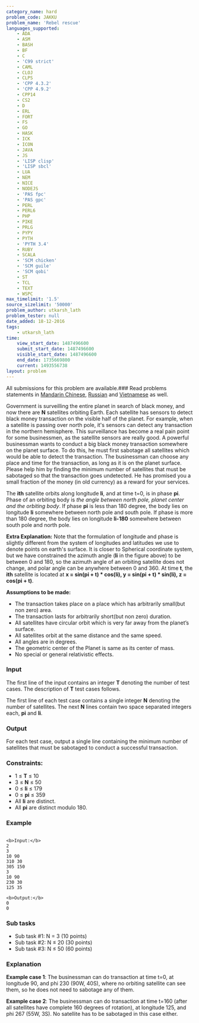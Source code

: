 ```yaml
---
category_name: hard
problem_code: JAKKU
problem_name: 'Rebel rescue'
languages_supported:
    - ADA
    - ASM
    - BASH
    - BF
    - C
    - 'C99 strict'
    - CAML
    - CLOJ
    - CLPS
    - 'CPP 4.3.2'
    - 'CPP 4.9.2'
    - CPP14
    - CS2
    - D
    - ERL
    - FORT
    - FS
    - GO
    - HASK
    - ICK
    - ICON
    - JAVA
    - JS
    - 'LISP clisp'
    - 'LISP sbcl'
    - LUA
    - NEM
    - NICE
    - NODEJS
    - 'PAS fpc'
    - 'PAS gpc'
    - PERL
    - PERL6
    - PHP
    - PIKE
    - PRLG
    - PYPY
    - PYTH
    - 'PYTH 3.4'
    - RUBY
    - SCALA
    - 'SCM chicken'
    - 'SCM guile'
    - 'SCM qobi'
    - ST
    - TCL
    - TEXT
    - WSPC
max_timelimit: '1.5'
source_sizelimit: '50000'
problem_author: utkarsh_lath
problem_tester: null
date_added: 18-12-2016
tags:
    - utkarsh_lath
time:
    view_start_date: 1487496600
    submit_start_date: 1487496600
    visible_start_date: 1487496600
    end_date: 1735669800
    current: 1493556738
layout: problem
---
```

All submissions for this problem are available.###  Read problems statements in [Mandarin Chinese](http://www.codechef.com/download/translated/FEB17/mandarin/JAKKU.pdf), [Russian](http://www.codechef.com/download/translated/FEB17/russian/JAKKU.pdf) and [Vietnamese](http://www.codechef.com/download/translated/FEB17/vietnamese/JAKKU.pdf) as well.

Government is surveilling the entire planet in search of black money, and now there are **N** satellites orbiting Earth. Each satellite has sensors to detect black money transaction on the visible half of the planet. For example, when a satellite is passing over north pole, it's sensors can detect any transaction in the northern hemisphere. This surveillance has become a real pain point for some businessmen, as the satellite sensors are really good. A powerful businessman wants to conduct a big black money transaction somewhere on the planet surface. To do this, he must first sabotage all satellites which would be able to detect the transaction. The businessman can choose any place and time for the transaction, as long as it is on the planet surface. Please help him by finding the minimum number of satellites that must be sabotaged so that the transaction goes undetected. He has promised you a small fraction of the money (in old currency) as a reward for your services.

<object data="https://s3.amazonaws.com/codechef\_shared/download/upload/FEB17/SC.svg" type="image/svg+xml" height="350"> </object> <object data="https://s3.amazonaws.com/codechef\_shared/download/upload/FEB17/T2.svg" type="image/svg+xml" height="350"> </object>

The **ith** satellite orbits along longitude **li**, and at time t=0, is in phase **pi**. Phase of an orbiting body is _the angle between north pole, planet center and the orbiting body_. If phase **pi** is less than 180 degree, the body lies on longitude **li** somewhere between north pole and south pole. If phase is more than 180 degree, the body lies on longitude **li-180** somewhere between south pole and north pole.

**Extra Explanation:** Note that the formulation of longitude and phase is slightly different from the system of longitudes and latitudes we use to denote points on earth's surface. It is closer to Spherical coordinate system, but we have constrained the azimuth angle (**li** in the figure above) to be between 0 and 180, so the azimuth angle of an orbiting satellite does not change, and polar angle can be anywhere between 0 and 360. At time **t**, the **ith** satellite is located at **x = sin(pi + t) \* cos(li), y = sin(pi + t) \* sin(li), z = cos(pi + t)**.

**Assumptions to be made:**

- The transaction takes place on a place which has arbitrarily small(but non zero) area.
- The transaction lasts for arbitrarily short(but non zero) duration.
- All satellites have circular orbit which is very far away from the planet’s surface.
- All satellites orbit at the same distance and the same speed.
- All angles are in degrees.
- The geometric center of the Planet is same as its center of mass.
- No special or general relativistic effects.

### Input

The first line of the input contains an integer **T** denoting the number of test cases. The description of **T** test cases follows.

The first line of each test case contains a single integer **N** denoting the number of satellites. The next **N** lines contain two space separated integers each, **pi** and **li**.

### Output

For each test case, output a single line containing the minimum number of satellites that must be sabotaged to conduct a successful transaction.

### Constraints:

- 1 ≤ **T** ≤ 10
- 3 ≤ **N** ≤ 50
- 0 ≤ **li** ≤ 179
- 0 ≤ **pi** ≤ 359
- All **li** are distinct.
- All **pi** are distinct modulo 180.

### Example

```

<b>Input:</b>
2
3
10 90
310 30
305 150
3
10 90
230 30
125 35

<b>Output:</b>
0
0

```
### Sub tasks

- Sub task #1: N = 3 (10 points)
- Sub task #2: N ≤ 20 (30 points)
- Sub task #3: N ≤ 50 (60 points)

### Explanation

**Example case 1**: The businessman can do transaction at time t=0, at longitude 90, and phi 230 (90W, 40S), where no orbiting satellite can see them, so he does not need to sabotage any of them.

**Example case 2**: The businessman can do transaction at time t=160 (after all satellites have complete 160 degrees of rotation), at longitude 125, and phi 267 (55W, 3S). No satellite has to be sabotaged in this case either.